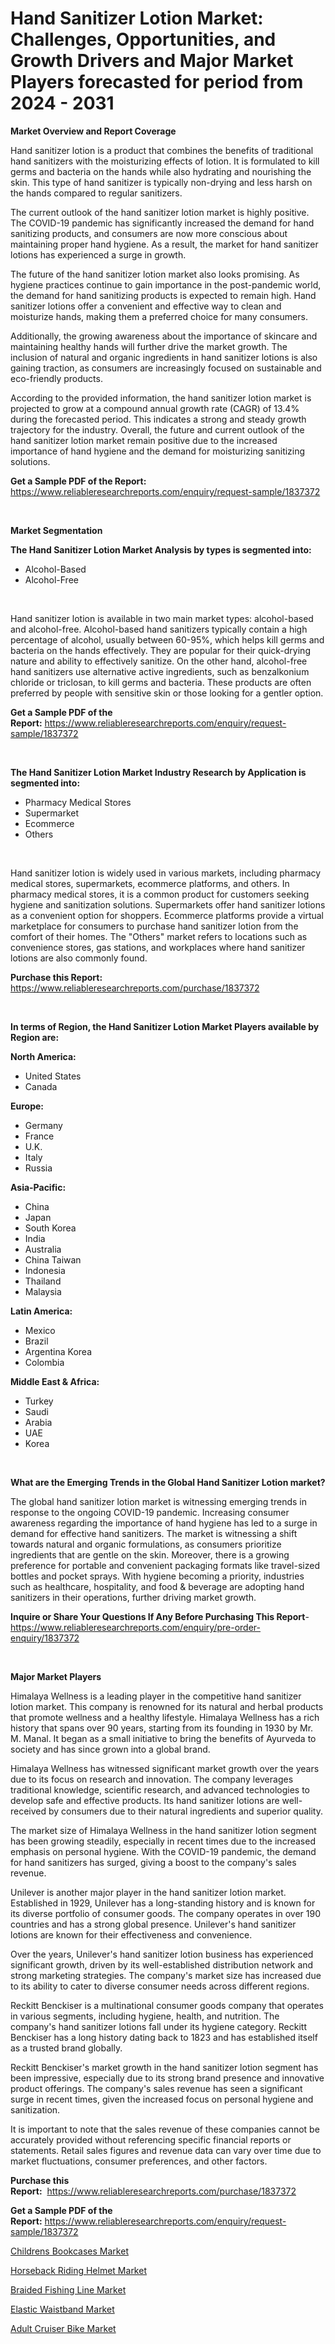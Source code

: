 <p><h1>Hand Sanitizer Lotion Market: Challenges, Opportunities, and Growth Drivers and Major Market Players forecasted for period from 2024 - 2031</h1></p><p><strong>Market Overview and Report Coverage</strong></p>
<p><p>Hand sanitizer lotion is a product that combines the benefits of traditional hand sanitizers with the moisturizing effects of lotion. It is formulated to kill germs and bacteria on the hands while also hydrating and nourishing the skin. This type of hand sanitizer is typically non-drying and less harsh on the hands compared to regular sanitizers.</p><p>The current outlook of the hand sanitizer lotion market is highly positive. The COVID-19 pandemic has significantly increased the demand for hand sanitizing products, and consumers are now more conscious about maintaining proper hand hygiene. As a result, the market for hand sanitizer lotions has experienced a surge in growth.</p><p>The future of the hand sanitizer lotion market also looks promising. As hygiene practices continue to gain importance in the post-pandemic world, the demand for hand sanitizing products is expected to remain high. Hand sanitizer lotions offer a convenient and effective way to clean and moisturize hands, making them a preferred choice for many consumers.</p><p>Additionally, the growing awareness about the importance of skincare and maintaining healthy hands will further drive the market growth. The inclusion of natural and organic ingredients in hand sanitizer lotions is also gaining traction, as consumers are increasingly focused on sustainable and eco-friendly products.</p><p>According to the provided information, the hand sanitizer lotion market is projected to grow at a compound annual growth rate (CAGR) of 13.4% during the forecasted period. This indicates a strong and steady growth trajectory for the industry. Overall, the future and current outlook of the hand sanitizer lotion market remain positive due to the increased importance of hand hygiene and the demand for moisturizing sanitizing solutions.</p></p>
<p><strong>Get a Sample PDF of the Report:</strong> <a href="https://www.reliableresearchreports.com/enquiry/request-sample/1837372">https://www.reliableresearchreports.com/enquiry/request-sample/1837372</a></p>
<p>&nbsp;</p>
<p><strong>Market Segmentation</strong></p>
<p><strong>The Hand Sanitizer Lotion Market Analysis by types is segmented into:</strong></p>
<p><ul><li>Alcohol-Based</li><li>Alcohol-Free</li></ul></p>
<p>&nbsp;</p>
<p><p>Hand sanitizer lotion is available in two main market types: alcohol-based and alcohol-free. Alcohol-based hand sanitizers typically contain a high percentage of alcohol, usually between 60-95%, which helps kill germs and bacteria on the hands effectively. They are popular for their quick-drying nature and ability to effectively sanitize. On the other hand, alcohol-free hand sanitizers use alternative active ingredients, such as benzalkonium chloride or triclosan, to kill germs and bacteria. These products are often preferred by people with sensitive skin or those looking for a gentler option.</p></p>
<p><strong>Get a Sample PDF of the Report:</strong>&nbsp;<a href="https://www.reliableresearchreports.com/enquiry/request-sample/1837372">https://www.reliableresearchreports.com/enquiry/request-sample/1837372</a></p>
<p>&nbsp;</p>
<p><strong>The Hand Sanitizer Lotion Market Industry Research by Application is segmented into:</strong></p>
<p><ul><li>Pharmacy Medical Stores</li><li>Supermarket</li><li>Ecommerce</li><li>Others</li></ul></p>
<p>&nbsp;</p>
<p><p>Hand sanitizer lotion is widely used in various markets, including pharmacy medical stores, supermarkets, ecommerce platforms, and others. In pharmacy medical stores, it is a common product for customers seeking hygiene and sanitization solutions. Supermarkets offer hand sanitizer lotions as a convenient option for shoppers. Ecommerce platforms provide a virtual marketplace for consumers to purchase hand sanitizer lotion from the comfort of their homes. The "Others" market refers to locations such as convenience stores, gas stations, and workplaces where hand sanitizer lotions are also commonly found.</p></p>
<p><strong>Purchase this Report:</strong>&nbsp; <a href="https://www.reliableresearchreports.com/purchase/1837372">https://www.reliableresearchreports.com/purchase/1837372</a></p>
<p>&nbsp;</p>
<p><strong>In terms of Region, the Hand Sanitizer Lotion Market Players available by Region are:</strong></p>
<p>
    <p> <strong> North America: </strong>
        <ul>
            <li>United States</li>
            <li>Canada</li>
        </ul>
        </p> 
    <p> <strong> Europe: </strong>
        <ul>
            <li>Germany</li>
            <li>France</li>
            <li>U.K.</li>
            <li>Italy</li>
            <li>Russia</li>
        </ul>
        </p> 
    <p> <strong> Asia-Pacific: </strong>
        <ul>
            <li>China</li>
            <li>Japan</li>
            <li>South Korea</li>
            <li>India</li>
            <li>Australia</li>
            <li>China Taiwan</li>
            <li>Indonesia</li>
            <li>Thailand</li>
            <li>Malaysia</li>
        </ul>
        </p> 
    <p> <strong> Latin America: </strong>
        <ul>
            <li>Mexico</li>
            <li>Brazil</li>
            <li>Argentina Korea</li>
            <li>Colombia</li>
        </ul>
        </p> 
    <p> <strong> Middle East & Africa: </strong>
        <ul>
            <li>Turkey</li>
            <li>Saudi</li>
            <li>Arabia</li>
            <li>UAE</li>
            <li>Korea</li>
        </ul>
    </p>
    </p>
<p>&nbsp;</p>
<p><strong>What are the Emerging Trends in the Global Hand Sanitizer Lotion market?</strong></p>
<p><p>The global hand sanitizer lotion market is witnessing emerging trends in response to the ongoing COVID-19 pandemic. Increasing consumer awareness regarding the importance of hand hygiene has led to a surge in demand for effective hand sanitizers. The market is witnessing a shift towards natural and organic formulations, as consumers prioritize ingredients that are gentle on the skin. Moreover, there is a growing preference for portable and convenient packaging formats like travel-sized bottles and pocket sprays. With hygiene becoming a priority, industries such as healthcare, hospitality, and food & beverage are adopting hand sanitizers in their operations, further driving market growth.</p></p>
<p><strong>Inquire or Share Your Questions If Any Before Purchasing This Report</strong>- <a href="https://www.reliableresearchreports.com/enquiry/pre-order-enquiry/1837372">https://www.reliableresearchreports.com/enquiry/pre-order-enquiry/1837372</a></p>
<p>&nbsp;</p>
<p><strong>Major Market Players</strong></p>
<p><p>Himalaya Wellness is a leading player in the competitive hand sanitizer lotion market. This company is renowned for its natural and herbal products that promote wellness and a healthy lifestyle. Himalaya Wellness has a rich history that spans over 90 years, starting from its founding in 1930 by Mr. M. Manal. It began as a small initiative to bring the benefits of Ayurveda to society and has since grown into a global brand.</p><p>Himalaya Wellness has witnessed significant market growth over the years due to its focus on research and innovation. The company leverages traditional knowledge, scientific research, and advanced technologies to develop safe and effective products. Its hand sanitizer lotions are well-received by consumers due to their natural ingredients and superior quality.</p><p>The market size of Himalaya Wellness in the hand sanitizer lotion segment has been growing steadily, especially in recent times due to the increased emphasis on personal hygiene. With the COVID-19 pandemic, the demand for hand sanitizers has surged, giving a boost to the company's sales revenue. </p><p>Unilever is another major player in the hand sanitizer lotion market. Established in 1929, Unilever has a long-standing history and is known for its diverse portfolio of consumer goods. The company operates in over 190 countries and has a strong global presence. Unilever's hand sanitizer lotions are known for their effectiveness and convenience.</p><p>Over the years, Unilever's hand sanitizer lotion business has experienced significant growth, driven by its well-established distribution network and strong marketing strategies. The company's market size has increased due to its ability to cater to diverse consumer needs across different regions.</p><p>Reckitt Benckiser is a multinational consumer goods company that operates in various segments, including hygiene, health, and nutrition. The company's hand sanitizer lotions fall under its hygiene category. Reckitt Benckiser has a long history dating back to 1823 and has established itself as a trusted brand globally.</p><p>Reckitt Benckiser's market growth in the hand sanitizer lotion segment has been impressive, especially due to its strong brand presence and innovative product offerings. The company's sales revenue has seen a significant surge in recent times, given the increased focus on personal hygiene and sanitization.</p><p>It is important to note that the sales revenue of these companies cannot be accurately provided without referencing specific financial reports or statements. Retail sales figures and revenue data can vary over time due to market fluctuations, consumer preferences, and other factors.</p></p>
<p><strong>Purchase this Report:</strong>&nbsp;&nbsp;<a href="https://www.reliableresearchreports.com/purchase/1837372">https://www.reliableresearchreports.com/purchase/1837372</a></p>
<p></p>
<p><strong>Get a Sample PDF of the Report:</strong>&nbsp;<a href="https://www.reliableresearchreports.com/enquiry/request-sample/1837372">https://www.reliableresearchreports.com/enquiry/request-sample/1837372</a></p>
<p><p><a href="https://github.com/rahu1501/Market-Research-Report-List-2/blob/main/childrens-bookcases-market.md">Childrens Bookcases Market</a></p><p><a href="https://github.com/aashishrp/Market-Research-Report-List-1/blob/main/horseback-riding-helmet-market.md">Horseback Riding Helmet Market</a></p><p><a href="https://github.com/rahu1505/Market-Research-Report-List-2/blob/main/braided-fishing-line-market.md">Braided Fishing Line Market</a></p><p><a href="https://github.com/rahu1502/Market-Research-Report-List-2/blob/main/elastic-waistband-market.md">Elastic Waistband Market</a></p><p><a href="https://github.com/rahu1506/Market-Research-Report-List-2/blob/main/adult-cruiser-bike-market.md">Adult Cruiser Bike Market</a></p></p>